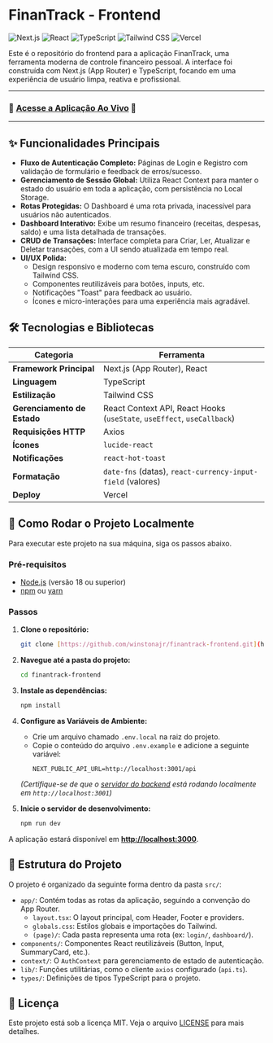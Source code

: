 # FinanTrack - Frontend

![Next.js](https://img.shields.io/badge/Next.js-000000?style=for-the-badge&logo=nextdotjs&logoColor=white)
![React](https://img.shields.io/badge/React-20232A?style=for-the-badge&logo=react&logoColor=61DAFB)
![TypeScript](https://img.shields.io/badge/TypeScript-007ACC?style=for-the-badge&logo=typescript&logoColor=white)
![Tailwind CSS](https://img.shields.io/badge/Tailwind_CSS-38B2AC?style=for-the-badge&logo=tailwindcss&logoColor=white)
![Vercel](https://img.shields.io/badge/Vercel-000000?style=for-the-badge&logo=vercel&logoColor=white)

Este é o repositório do frontend para a aplicação FinanTrack, uma ferramenta moderna de controle financeiro pessoal. A interface foi construída com Next.js (App Router) e TypeScript, focando em uma experiência de usuário limpa, reativa e profissional.

---

### 🚀 **[Acesse a Aplicação Ao Vivo](https://finantrack-alpha.vercel.app/)** 🚀

---

## ✨ Funcionalidades Principais

- **Fluxo de Autenticação Completo:** Páginas de Login e Registro com validação de formulário e feedback de erros/sucesso.
- **Gerenciamento de Sessão Global:** Utiliza React Context para manter o estado do usuário em toda a aplicação, com persistência no Local Storage.
- **Rotas Protegidas:** O Dashboard é uma rota privada, inacessível para usuários não autenticados.
- **Dashboard Interativo:** Exibe um resumo financeiro (receitas, despesas, saldo) e uma lista detalhada de transações.
- **CRUD de Transações:** Interface completa para Criar, Ler, Atualizar e Deletar transações, com a UI sendo atualizada em tempo real.
- **UI/UX Polida:**
  - Design responsivo e moderno com tema escuro, construído com Tailwind CSS.
  - Componentes reutilizáveis para botões, inputs, etc.
  - Notificações "Toast" para feedback ao usuário.
  - Ícones e micro-interações para uma experiência mais agradável.

## 🛠️ Tecnologias e Bibliotecas

| Categoria             | Ferramenta                                            |
| --------------------- | ----------------------------------------------------- |
| **Framework Principal** | Next.js (App Router), React                         |
| **Linguagem** | TypeScript                                            |
| **Estilização** | Tailwind CSS                                          |
| **Gerenciamento de Estado** | React Context API, React Hooks (`useState`, `useEffect`, `useCallback`) |
| **Requisições HTTP** | Axios                                                 |
| **Ícones** | `lucide-react`                                        |
| **Notificações** | `react-hot-toast`                                     |
| **Formatação** | `date-fns` (datas), `react-currency-input-field` (valores) |
| **Deploy** | Vercel                                                |

## 🚀 Como Rodar o Projeto Localmente

Para executar este projeto na sua máquina, siga os passos abaixo.

### Pré-requisitos
- [Node.js](https://nodejs.org/en/) (versão 18 ou superior)
- [npm](https://www.npmjs.com/) ou [yarn](https://yarnpkg.com/)

### Passos

1.  **Clone o repositório:**
    ```bash
    git clone [https://github.com/winstonajr/finantrack-frontend.git](https://github.com/winstonajr/finantrack-frontend.git)
    ```

2.  **Navegue até a pasta do projeto:**
    ```bash
    cd finantrack-frontend
    ```

3.  **Instale as dependências:**
    ```bash
    npm install
    ```

4.  **Configure as Variáveis de Ambiente:**
    - Crie um arquivo chamado `.env.local` na raiz do projeto.
    - Copie o conteúdo do arquivo `.env.example` e adicione a seguinte variável:
      ```env
      NEXT_PUBLIC_API_URL=http://localhost:3001/api
      ```
    *(Certifique-se de que o [servidor do backend](https://github.com/winstonajr/finantrack-backend) está rodando localmente em `http://localhost:3001`)*

5.  **Inicie o servidor de desenvolvimento:**
    ```bash
    npm run dev
    ```

A aplicação estará disponível em **[http://localhost:3000](http://localhost:3000)**.

## 📂 Estrutura do Projeto

O projeto é organizado da seguinte forma dentro da pasta `src/`:

-   `app/`: Contém todas as rotas da aplicação, seguindo a convenção do App Router.
    -   `layout.tsx`: O layout principal, com Header, Footer e providers.
    -   `globals.css`: Estilos globais e importações do Tailwind.
    -   `(page)/`: Cada pasta representa uma rota (ex: `login/`, `dashboard/`).
-   `components/`: Componentes React reutilizáveis (Button, Input, SummaryCard, etc.).
-   `context/`: O `AuthContext` para gerenciamento de estado de autenticação.
-   `lib/`: Funções utilitárias, como o cliente `axios` configurado (`api.ts`).
-   `types/`: Definições de tipos TypeScript para o projeto.

## 📄 Licença

Este projeto está sob a licença MIT. Veja o arquivo [LICENSE](LICENSE) para mais detalhes.
